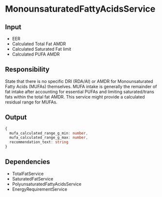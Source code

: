 # MonounsaturatedFattyAcidsService

## Input
- EER
- Calculated Total Fat AMDR
- Calculated Saturated Fat limit
- Calculated PUFA AMDR

## Responsibility
State that there is no specific DRI (RDA/AI) or AMDR for Monounsaturated Fatty Acids (MUFAs) themselves. MUFA intake is generally the remainder of fat intake after accounting for essential PUFAs and limiting saturated/trans fats within the total fat AMDR. This service might provide a calculated residual range for MUFAs.

## Output
```typescript
{
  mufa_calculated_range_g_min: number,
  mufa_calculated_range_g_max: number,
  recommendation_text: string
}
```

## Dependencies
- TotalFatService
- SaturatedFatService
- PolyunsaturatedFattyAcidsService
- EnergyRequirementService 